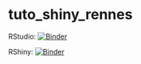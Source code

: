 # tuto_shiny_rennes

RStudio: [![Binder](http://mybinder.org/badge.svg)](http://beta.mybinder.org/v2/gh/pnavaro/tuto_shiny_rennes/master?urlpath=rstudio)

RShiny: [![Binder](http://mybinder.org/badge.svg)](http://beta.mybinder.org/v2/gh/pnavaro/tuto_shiny_rennes/master?urlpath=shiny/bus-dashboard/)

